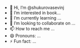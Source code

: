 - 👋 Hi, I’m @shukurovasevinj
- 👀 I’m interested in book...
- 🌱 I’m currently learning ...
- 💞️ I’m looking to collaborate on ...
- 📫 How to reach me ...
- 😄 Pronouns: ...
- ⚡ Fun fact: ...

<!---
shukurovasevinj/shukurovasevinj is a ✨ special ✨ repository because its `README.md` (this file) appears on your GitHub profile.
You can click the Preview link to take a look at your changes.
--->
